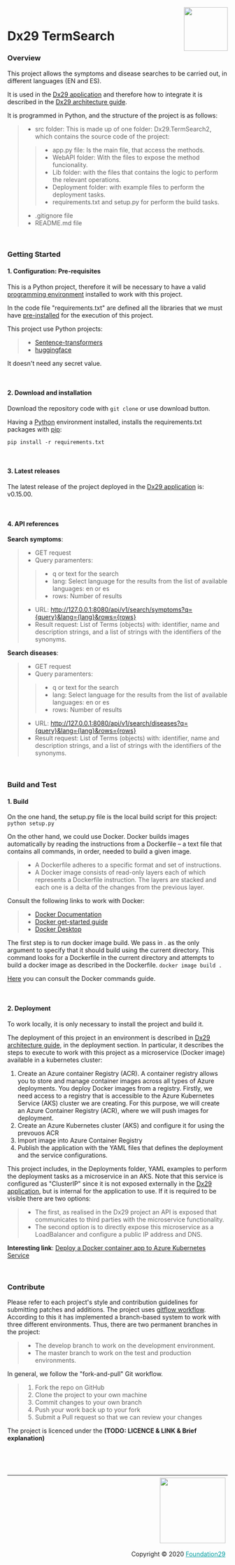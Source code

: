 <div style="margin-bottom: 1%; padding-bottom: 2%;">
	<img align="right" width="100px" src="https://dx29.ai/assets/img/logo-Dx29.png">
</div>

Dx29 TermSearch
==============================================================================================================================================
### **Overview**

This project allows the symptoms and disease searches to be carried out, in different languages (EN and ES).

It is used in the [Dx29 application](https://dx29.ai/) and therefore how to integrate it is described in the [Dx29 architecture guide](https://dx29-v2.readthedocs.io/en/latest/index.html).


It is programmed in Python, and the structure of the project is as follows:

>- src folder: This is made up of one folder: Dx29.TermSearch2, which contains the source code of the project: 
>>- app.py file: Is the main file, that access the methods.
>>- WebAPI folder: With the files to expose the method funcionality.
>>- Lib folder: with the files that contains the logic to perform the relevant operations.
>>- Deployment folder: with example files to perform the deployment tasks.
>>- requirements.txt and setup.py for perform the build tasks.
>- .gitignore file
>- README.md file

<p>&nbsp;</p>

### **Getting Started**

####  1. Configuration: Pre-requisites

This is a Python project, therefore it will be necessary to have a valid [programming environment](https://packaging.python.org/en/latest/tutorials/installing-packages/#) installed to work with this project.

In the code file "requirements.txt" are defined all the libraries that we must have [pre-installed](https://packaging.python.org/en/latest/tutorials/installing-packages/#requirements-files) for the execution of this project.

This project use Python projects:
>- [Sentence-transformers](https://www.sbert.net/)
>- [huggingface](https://github.com/huggingface/transformers) 

It doesn't need any secret value.

<p>&nbsp;</p>

####  2. Download and installation

Download the repository code with `git clone` or use download button.

Having a [Python](https://www.python.org/downloads/) environment installed, installs the requirements.txt packages with [pip](https://packaging.python.org/en/latest/tutorials/installing-packages/#ensure-you-can-run-pip-from-the-command-line):

``` pip install -r requirements.txt ```

<p>&nbsp;</p>

####  3. Latest releases

The latest release of the project deployed in the [Dx29 application](https://dx29.ai/) is: v0.15.00.

<p>&nbsp;</p>

#### 4. API references

**Search symptoms**:
>- GET request
>- Query paramenters: 
>>- q or text for the search
>>- lang: Select language for the results from the list of available languages: en or es
>>- rows: Number of results
>- URL: http://127.0.0.1:8080/api/v1/search/symptoms?q={query}&lang={lang}&rows={rows}
>- Result request: List of Terms (objects) with: identifier, name and description strings, and a list of strings with the identifiers of the synonyms.

**Search diseases**:
>- GET request
>- Query paramenters: 
>>- q or text for the search
>>- lang: Select language for the results from the list of available languages: en or es
>>- rows: Number of results
>- URL: http://127.0.0.1:8080/api/v1/search/diseases?q={query}&lang={lang}&rows={rows}
>- Result request: List of Terms (objects) with: identifier, name and description strings, and a list of strings with the identifiers of the synonyms.

<p>&nbsp;</p>

### **Build and Test**

#### 1. Build

On the one hand, the setup.py file is the local build script for this project: ``` python setup.py ```

On the other hand, we could use Docker. 
Docker builds images automatically by reading the instructions from a Dockerfile – a text file that contains all commands, in order, needed to build a given image.

>- A Dockerfile adheres to a specific format and set of instructions.
>- A Docker image consists of read-only layers each of which represents a Dockerfile instruction. The layers are stacked and each one is a delta of the changes from the previous layer.

Consult the following links to work with Docker:

>- [Docker Documentation](https://docs.docker.com/reference/)
>- [Docker get-started guide](https://docs.docker.com/get-started/overview/)
>- [Docker Desktop](https://www.docker.com/products/docker-desktop)

The first step is to run docker image build. We pass in . as the only argument to specify that it should build using the current directory. This command looks for a Dockerfile in the current directory and attempts to build a docker image as described in the Dockerfile. 
```docker image build . ```

[Here](https://docs.docker.com/engine/reference/commandline/docker/) you can consult the Docker commands guide.

<p>&nbsp;</p>

#### 2. Deployment

To work locally, it is only necessary to install the project and build it. 

The deployment of this project in an environment is described in [Dx29 architecture guide](https://dx29-v2.readthedocs.io/en/latest/index.html), in the deployment section. In particular, it describes the steps to execute to work with this project as a microservice (Docker image) available in a kubernetes cluster:

1. Create an Azure container Registry (ACR). A container registry allows you to store and manage container images across all types of Azure deployments. You deploy Docker images from a registry. Firstly, we need access to a registry that is accessible to the Azure Kubernetes Service (AKS) cluster we are creating. For this purpose, we will create an Azure Container Registry (ACR), where we will push images for deployment.
2. Create an Azure Kubernetes cluster (AKS) and configure it for using the prevouos ACR
3. Import image into Azure Container Registry
4. Publish the application with the YAML files that defines the deployment and the service configurations. 

This project includes, in the Deployments folder, YAML examples to perform the deployment tasks as a microservice in an AKS. 
Note that this service is configured as "ClusterIP" since it is not exposed externally in the [Dx29 application](https://dx29.ai/), but is internal for the application to use. If it is required to be visible there are two options:
>- The first, as realised in the Dx29 project an API is exposed that communicates to third parties with the microservice functionality.
>- The second option is to directly expose this microservice as a LoadBalancer and configure a public IP address and DNS.

**Interesting link**: [Deploy a Docker container app to Azure Kubernetes Service](https://docs.microsoft.com/en-GB/azure/devops/pipelines/apps/cd/deploy-aks?view=azure-devops&tabs=java)

<p>&nbsp;</p>

### **Contribute**

Please refer to each project's style and contribution guidelines for submitting patches and additions. The project uses [gitflow workflow](https://nvie.com/posts/a-successful-git-branching-model/). 
According to this it has implemented a branch-based system to work with three different environments. Thus, there are two permanent branches in the project:
>- The develop branch to work on the development environment.
>- The master branch to work on the test and production environments.

In general, we follow the "fork-and-pull" Git workflow.

>1. Fork the repo on GitHub
>2. Clone the project to your own machine
>3. Commit changes to your own branch
>4. Push your work back up to your fork
>5. Submit a Pull request so that we can review your changes

The project is licenced under the **(TODO: LICENCE & LINK & Brief explanation)**

<p>&nbsp;</p>
<p>&nbsp;</p>

<div style="border-top: 1px solid !important;
	padding-top: 1% !important;
    padding-right: 1% !important;
    padding-bottom: 0.1% !important;">
	<div align="right">
		<img width="150px" src="https://dx29.ai/assets/img/logo-foundation-twentynine-footer.png">
	</div>
	<div align="right" style="padding-top: 0.5% !important">
		<p align="right">	
			Copyright © 2020
			<a style="color:#009DA0" href="https://www.foundation29.org/" target="_blank"> Foundation29</a>
		</p>
	</div>
<div>
	
